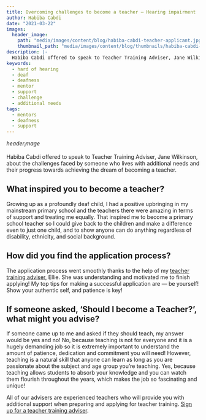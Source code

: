 ```yaml
---
title: Overcoming challenges to become a teacher — Hearing impairment
author: Habiba Cabdi
date: "2021-03-22"
images:
  header_image:
    path: "media/images/content/blog/habiba-cabdi-teacher-applicant.jpg"
    thumbnail_path: "media/images/content/blog/thumbnails/habiba-cabdi-teacher-applicant.jpg"
description: |-
  Habiba Cabdi offered to speak to Teacher Training Adviser, Jane Wilkinson, about the challenges faced by someone who lives with additional needs and their progress towards achieving the dream of becoming a teacher.
keywords:
  - hard of hearing
  - deaf
  - deafness
  - mentor
  - support
  - challenge
  - additional needs
tags:
  - mentors
  - deafness
  - support
---
```


$header_image$

Habiba Cabdi offered to speak to Teacher Training Adviser, Jane Wilkinson, about the challenges faced by someone who lives with additional needs and their progress towards achieving the dream of becoming a teacher.

## What inspired you to become a teacher?

Growing up as a profoundly deaf child, I had a positive upbringing in my mainstream primary school and the teachers there were amazing in terms of support and treating me equally. That inspired me to become a primary school teacher so I could give back to the children and make a difference even to just one child, and to show anyone can do anything regardless of disability, ethnicity, and social background.

## How did you find the application process?

The application process went smoothly thanks to the help of my [teacher training adviser](/teacher-training-advisers), Ellie. She was understanding and motivated me to finish applying! My top tips for making a successful application are — be yourself! Show your authentic self, and patience is key!

## If someone asked, ‘Should I become a Teacher?’, what might you advise?

If someone came up to me and asked if they should teach, my answer would be yes and no! No, because teaching is not for everyone and it is a hugely demanding job so it is extremely important to understand the amount of patience, dedication and commitment you will need! However, teaching is a natural skill that anyone can learn as long as you are passionate about the subject and age group you’re teaching. Yes, because teaching allows students to absorb your knowledge and you can watch them flourish throughout the years, which makes the job so fascinating and unique!

All of our advisers are experienced teachers who will provide you with additional support when preparing and applying for teacher training. [Sign up for a teacher training adviser](/teacher-training-advisers).
